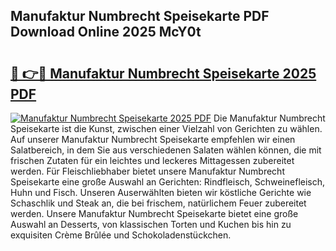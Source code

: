 ## Manufaktur Numbrecht Speisekarte PDF Download Online 2025 McY0t

# <h2><a href="http://gc5zwl.nevu.top/?p=Manufaktur+Numbrecht+Speisekarte">🔗 👉🔴 Manufaktur Numbrecht Speisekarte 2025 PDF</a></h2>

[![Manufaktur Numbrecht Speisekarte 2025 PDF](https://i.imgur.com/dBaPXMq.png)](http://gc5zwl.nevu.top/?p=Manufaktur+Numbrecht+Speisekarte)
Die Manufaktur Numbrecht Speisekarte ist die Kunst, zwischen einer Vielzahl von Gerichten zu wählen. Auf unserer Manufaktur Numbrecht Speisekarte empfehlen wir einen Salatbereich, in dem Sie aus verschiedenen Salaten wählen können, die mit frischen Zutaten für ein leichtes und leckeres Mittagessen zubereitet werden. Für Fleischliebhaber bietet unsere Manufaktur Numbrecht Speisekarte eine große Auswahl an Gerichten: Rindfleisch, Schweinefleisch, Huhn und Fisch. Unseren Auserwählten bieten wir köstliche Gerichte wie Schaschlik und Steak an, die bei frischem, natürlichem Feuer zubereitet werden. Unsere Manufaktur Numbrecht Speisekarte bietet eine große Auswahl an Desserts, von klassischen Torten und Kuchen bis hin zu exquisiten Crème Brûlée und Schokoladenstückchen.
